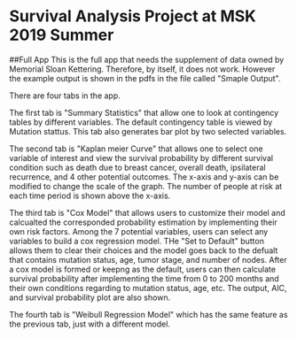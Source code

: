 # Survival Analysis Project at MSK 2019 Summer

##Full App
This is the full app that needs the supplement of data owned by Memorial Sloan Kettering. Therefore, by itself, it does not work. 
However the example output is shown in the pdfs in the file called "Smaple Output". 

There are four tabs in the app. 

The first tab is "Summary Statistics" that allow one to look at contingency tables by different variables. The default contingency table is viewed by Mutation stattus. This tab also generates bar plot by two selected variables. 

The second tab is "Kaplan meier Curve" that allows one to select one variable of interest and view the survival probability by different survival condition such as death due to breast cancer, overall death, ipsilateral recurrence, and 4 other potential outcomes. The x-axis and y-axis can be modified to change the scale of the graph. The number of people at risk at each time period is shown above the x-axis. 

The third tab is "Cox Model" that allows users to customize their model and calcualted the corresponded probability estimation by implementing their own risk factors. Among the 7 potential variables, users can select any variables to build a cox regression model. THe "Set to Default" button allows them to clear their choices and the model goes back to the defualt that contains mutation status, age, tumor stage, and number of nodes. After a cox model is formed or keepng as the default, users can then calculate survival probability after implementing the time from 0 to 200 months and their own conditions regarding to mutation status, age, etc. The output, AIC, and survival probability plot are also shown. 

The fourth tab is "Weibull Regression Model" which has the same feature as the previous tab, just with a different model. 
